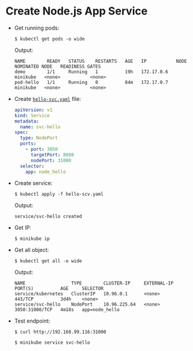 # Create Node.js App Service
- Get running pods:
  ```
  $ kubectl get pods -o wide
  ```
  Output:
  ```
  NAME        READY   STATUS    RESTARTS   AGE   IP           NODE       NOMINATED NODE   READINESS GATES
  demo        1/1     Running   1          19h   172.17.0.6   minikube   <none>           <none>
  pod-hello   1/1     Running   0          84m   172.17.0.7   minikube   <none>           <none>
  ```
- Create [`hello-svc.yaml`](hello-svc.yaml) file:
  ```yaml
  apiVersion: v1
  kind: Service
  metadata:
    name: svc-hello
  spec:
    type: NodePort
    ports:
      - port: 3050
        targetPort: 8080
        nodePort: 31000
    selector:
      app: node_hello
  ```
- Create service:
  ```
  $ kubectl apply -f hello-scv.yaml
  ```
  Output:
  ```
  service/svc-hello created
  ```
- Get IP:
  ```
  $ minikube ip
  ```
- Get all object:
  ```
  $ kubectl get all -o wide
  ```
  Output:
  ```
  NAME                 TYPE        CLUSTER-IP     EXTERNAL-IP   PORT(S)          AGE     SELECTOR
  service/kubernetes   ClusterIP   10.96.0.1      <none>        443/TCP          3d4h    <none>
  service/svc-hello    NodePort    10.96.225.64   <none>        3050:31000/TCP   4m18s   app=node_hello
  ```
- Test endpoint:
  ```
  $ curl http://192.168.99.116:31000
  ```
  ```
  $ minikube service svc-hello
  ```